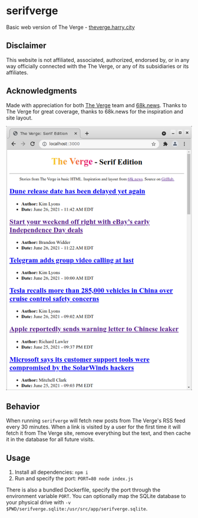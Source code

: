 # serifverge
Basic web version of The Verge - [theverge.harry.city](http://theverge.harry.city)

## Disclaimer
This website is not affiliated, associated, authorized, endorsed by, or in any way officially connected with the The Verge, or any of its subsidiaries or its affiliates.

## Acknowledgments
Made with appreciation for both [The Verge](https://theverge.com) team and [68k.news](http://68k.news). Thanks to The Verge for great coverage, thanks to 68k.news for the inspiration and site layout.

![Screenshot preview of serifverge](https://raw.githubusercontent.com/harrego/serifverge/main/.github/screenshot1.png)

## Behavior

When running `serifverge` will fetch new posts from The Verge's RSS feed every 30 minutes. When a link is visited by a user for the first time it will fetch it from The Verge site, remove everything but the text, and then cache it in the database for all future visits.

## Usage

1. Install all dependencies: `npm i`
2. Run and specify the port: `PORT=80 node index.js`

There is also a bundled Dockerfile, specify the port through the environment variable `PORT`. You can optionally map the SQLite database to your physical drive with `-v $PWD/serifverge.sqlite:/usr/src/app/serifverge.sqlite`.
